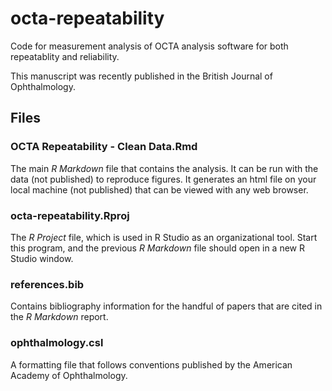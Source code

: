 # octa-repeatability

Code for measurement analysis of OCTA analysis software for both repeatablity and reliability. 

This manuscript was recently published in the British Journal of Ophthalmology.

## Files

### OCTA Repeatability - Clean Data.Rmd

The main *R Markdown* file that contains the analysis. It can be run with the data (not published) to reproduce figures. It generates an html file on your local machine (not published) that can be viewed with any web browser.

### octa-repeatability.Rproj

The *R Project* file, which is used in R Studio as an organizational tool. Start this program, and the previous *R Markdown* file should open in a new R Studio window.

### references.bib

Contains bibliography information for the handful of papers that are cited in the *R Markdown* report.

### ophthalmology.csl

A formatting file that follows conventions published by the American Academy of Ophthalmology.
